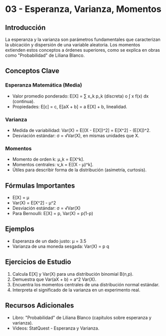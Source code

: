 # 03 - Esperanza, Varianza, Momentos

## Introducción
La esperanza y la varianza son parámetros fundamentales que caracterizan la ubicación y dispersión de una variable aleatoria. Los momentos extienden estos conceptos a órdenes superiores, como se explica en obras como "Probabilidad" de Liliana Blanco.

## Conceptos Clave

### Esperanza Matemática (Media)
- Valor promedio ponderado: E[X] = ∑ x_k p_k (discreta) o ∫ x f(x) dx (continua).
- Propiedades: E[c] = c, E[aX + b] = a E[X] + b, linealidad.

### Varianza
- Medida de variabilidad: Var(X) = E[(X - E[X])^2] = E[X^2] - (E[X])^2.
- Desviación estándar: σ = √Var(X), en mismas unidades que X.

### Momentos
- Momento de orden k: μ_k = E[X^k].
- Momentos centrales: ν_k = E[(X - μ)^k].
- Útiles para describir forma de la distribución (asimetría, curtosis).

## Fórmulas Importantes
- E[X] = μ
- Var(X) = E[X^2] - μ^2
- Desviación estándar: σ = √Var(X)
- Para Bernoulli: E[X] = p, Var(X) = p(1-p)

## Ejemplos
- Esperanza de un dado justo: μ = 3.5
- Varianza de una moneda sesgada: Var(X) = p q

## Ejercicios de Estudio
1. Calcula E[X] y Var(X) para una distribución binomial B(n,p).
2. Demuestra que Var(aX + b) = a^2 Var(X).
3. Encuentra los momentos centrales de una distribución normal estándar.
4. Interpreta el significado de la varianza en un experimento real.

## Recursos Adicionales
- Libro: "Probabilidad" de Liliana Blanco (capítulos sobre esperanza y varianza).
- Videos: StatQuest - Esperanza y Varianza.